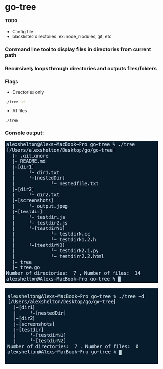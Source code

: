 # go-tree

#### TODO
* Config file
* blacklisted directories. ex: node_modules, git, etc

### Command line tool to display files in directories from current path
### Recursively loops through directories and outputs files/folders


### Flags
* Directories only
```sh
./tree -d 
``` 
* All files
```sh
./tree
``` 

### Console output:
![alt text](https://raw.githubusercontent.com/alexshelto/go-tree/master/screenshots/noflags.jpg)

![alt text](https://raw.githubusercontent.com/alexshelto/go-tree/master/screenshots/d-flag.jpg)

